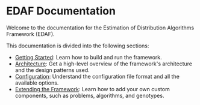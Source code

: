# EDAF Documentation

Welcome to the documentation for the Estimation of Distribution Algorithms Framework (EDAF).

This documentation is divided into the following sections:

*   [Getting Started](./getting-started.md): Learn how to build and run the framework.
*   [Architecture](./architecture.md): Get a high-level overview of the framework's architecture and the design patterns used.
*   [Configuration](./configuration.md): Understand the configuration file format and all the available options.
*   [Extending the Framework](./extending-the-framework.md): Learn how to add your own custom components, such as problems, algorithms, and genotypes.
